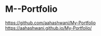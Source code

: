 # M--Portfolio

https://github.com/aahashwani/My-Portfolio
https://aahashwani.github.io/My-Portfolio/
